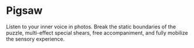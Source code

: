# Pigsaw
Listen to your inner voice in photos. Break the static boundaries of the puzzle, multi-effect special shears, free accompaniment, and fully mobilize the sensory experience.
